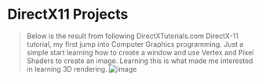 # DirectX11 Projects
>Below is the result from following DirectXTutorials.com DirectX-11 tutorial, my first jump into Computer Graphics programming. Just a simple start learning how to create a window and use Vertex and Pixel Shaders to create an image. Learning this is what made me interested in learning 3D rendering.
![image](https://user-images.githubusercontent.com/78184238/187357789-92d9e0c3-d83f-466d-8ba2-70a9498c56ec.png)
